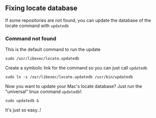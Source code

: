## Fixing locate database

If some repositories are not found, you can update the database of the locate command with `updatedb`

### Command not found

This is the default command to run the update

``` shell
sudo /usr/libexec/locate.updatedb
```

Create a symbolic link for the command so you can just call `updatedb`

``` shell
sudo ln -s /usr/libexec/locate.updatedb /usr/bin/updatedb
```

Now you want to update your Mac's locate database? Just run the "universal" linux command `updatedb`!:

``` shell
sudo updatedb &
```

It's just so easy..! 